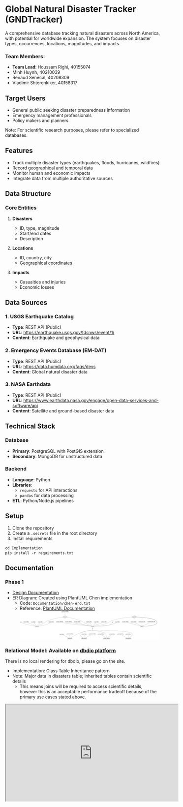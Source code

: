 # Global Natural Disaster Tracker (GNDTracker)

A comprehensive database tracking natural disasters across North America, with potential for worldwide expansion. The system focuses on disaster types, occurrences, locations, magnitudes, and impacts.

### Team Members:

- **Team Lead**: Houssam Righi, 40155074
- Minh Huynh, 40210039
- Renaud Senécal, 40208309
- Vladimir Shterenkiker, 40158317

## Target Users

- General public seeking disaster preparedness information
- Emergency management professionals
- Policy makers and planners

Note: For scientific research purposes, please refer to specialized databases.

## Features

- Track multiple disaster types (earthquakes, floods, hurricanes, wildfires)
- Record geographical and temporal data
- Monitor human and economic impacts
- Integrate data from multiple authoritative sources

## Data Structure

### Core Entities

1. **Disasters**

   - ID, type, magnitude
   - Start/end dates
   - Description

2. **Locations**

   - ID, country, city
   - Geographical coordinates

3. **Impacts**
   - Casualties and injuries
   - Economic losses

## Data Sources

### 1. USGS Earthquake Catalog

- **Type**: REST API (Public)
- **URL**: https://earthquake.usgs.gov/fdsnws/event/1/
- **Content**: Earthquake and geophysical data

### 2. Emergency Events Database (EM-DAT)

- **Type**: REST API (Public)
- **URL**: https://data.humdata.org/faqs/devs
- **Content**: Global natural disaster data

### 3. NASA Earthdata

- **Type**: REST API (Public)
- **URL**: https://www.earthdata.nasa.gov/engage/open-data-services-and-software/api
- **Content**: Satellite and ground-based disaster data

## Technical Stack

### Database

- **Primary**: PostgreSQL with PostGIS extension
- **Secondary**: MongoDB for unstructured data

### Backend

- **Language**: Python
- **Libraries**:
  - `requests` for API interactions
  - `pandas` for data processing
- **ETL**: Python/Node.js pipelines

## Setup

1. Clone the repository
2. Create a `.secrets` file in the root directory
3. Install requirements

```
cd Implementation
pip install -r requirements.txt
```

## Documentation


### Phase 1

- [Design Documentation](https://docs.google.com/document/d/1AYF4yOZNI-FjDaTqbbB1GJdgQ2_LfGdTjHPYtuMPMVQ/edit?tab=t.0)
- ER Diagram: Created using PlantUML Chen implementation
  - Code: `Documentation/chen-erd.txt`
  - Reference: [PlantUML Documentation](https://plantuml.com/er-diagram)
![chen-erd](./Documentation/chen-erd.png)

### Relational Model: Available on [dbdio platform](https://dbdiagram.io/d/363-Project-67409acce9daa85aca64bf0a)
There is no local rendering for dbdio, please go on the site. 
  - Implementation: Class Table Inheritance pattern
  - Note: Major data in disasters table; inherited tables contain scientific details
    - This means joins will be required to access scientific details, however this is an acceptable performance tradeoff because of the primary use cases stated [above](#target-users).

<iframe width="560" height="315" src='https://dbdiagram.io/e/67409acce9daa85aca64bf0a/67409d1ce9daa85aca650753'> </iframe>